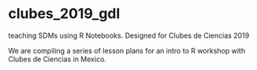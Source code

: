 # clubes_2019_gdl
teaching SDMs using R Notebooks.  Designed for Clubes de Ciencias 2019

We are compiling a series of lesson plans for an intro to R workshop with Clubes de Ciencias in Mexico.
